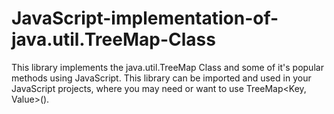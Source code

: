 # JavaScript-implementation-of-java.util.TreeMap-Class
This library implements the java.util.TreeMap Class and some of it's popular methods using JavaScript. This library can be imported and used in your JavaScript projects, where you may need or want to use TreeMap&lt;Key, Value>().
